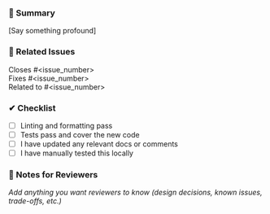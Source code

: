 ### 🚀 Summary

[Say something profound]

### 🔗 Related Issues

Closes #<issue_number>  
Fixes #<issue_number>  
Related to #<issue_number>

### ✔ Checklist

- [ ] Linting and formatting pass
- [ ] Tests pass and cover the new code
- [ ] I have updated any relevant docs or comments
- [ ] I have manually tested this locally

### 📣 Notes for Reviewers

_Add anything you want reviewers to know (design decisions, known issues, trade-offs, etc.)_
